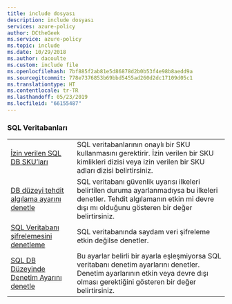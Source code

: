 ```yaml
---
title: include dosyası
description: include dosyası
services: azure-policy
author: DCtheGeek
ms.service: azure-policy
ms.topic: include
ms.date: 10/29/2018
ms.author: dacoulte
ms.custom: include file
ms.openlocfilehash: 7bf885f2ab81e5d86878d2b0b53f4e98b8aedd9a
ms.sourcegitcommit: 778e7376853b69bbd5455ad260d2dc17109d05c1
ms.translationtype: HT
ms.contentlocale: tr-TR
ms.lasthandoff: 05/23/2019
ms.locfileid: "66155487"
---
```

### <a name="sql-databases"></a>SQL Veritabanları

|  |  |
|---------|---------|
| [İzin verilen SQL DB SKU’ları](../articles/governance/policy/samples/allowed-sql-db-skus.md) | SQL veritabanlarının onaylı bir SKU kullanmasını gerektirir. İzin verilen bir SKU kimlikleri dizisi veya izin verilen bir SKU adları dizisi belirtirsiniz. |
| [DB düzeyi tehdit algılama ayarını denetle](../articles/governance/policy/samples/audit-db-threat-detection-setting.md) | SQL veritabanı güvenlik uyarısı ilkeleri belirtilen duruma ayarlanmadıysa bu ilkeleri denetler. Tehdit algılamanın etkin mi devre dışı mı olduğunu gösteren bir değer belirtirsiniz.  |
| [SQL Veritabanı şifrelemesini denetleme](../articles/governance/policy/samples/sql-database-encryption-audit.md) | SQL veritabanında saydam veri şifreleme etkin değilse denetler. |
| [SQL DB Düzeyinde Denetim Ayarını denetle](../articles/governance/policy/samples/audit-sql-db-audit-setting.md) | Bu ayarlar belirli bir ayarla eşleşmiyorsa SQL veritabanı denetim ayarlarını denetler. Denetim ayarlarının etkin veya devre dışı olması gerektiğini gösteren bir değer belirtirsiniz.  |